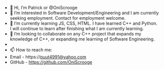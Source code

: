 - 👋 Hi, I’m Patrick or @OniScrooge
- 👀 I’m interested in Software Development/Engineering and I am currently seeking employment. Contact for employment welcome.
- 🌱 I’m currently learning JS, CSS, HTML. I have learned C++ and Python. I will continue to learn after finishing what I am currently learning.
- 💞️ I’m looking to collaborate on any C++ project that expands my knowledge of C++, or expanding me learning of Software Engineering.
- 
- 📫 How to reach me:
- Email - https://puut4991@yahoo.com
- GitHub - https://github.com/OniScrooge
